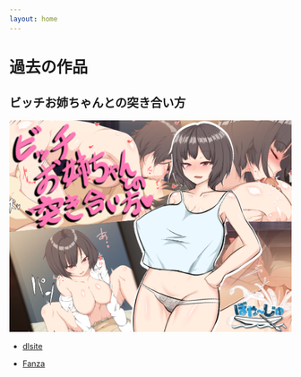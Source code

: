 ```yaml
---
layout: home
---
```


# 過去の作品

## ビッチお姉ちゃんとの突き合い方

![ビッチお姉ちゃんの突き合い方](./picture/bitti.png)

- [dlsite](https://www.dlsite.com/maniax/work/=/product_id/RJ295994.html)

- [Fanza](https://www.dmm.co.jp/dc/doujin/-/detail/=/cid=d_184222)
